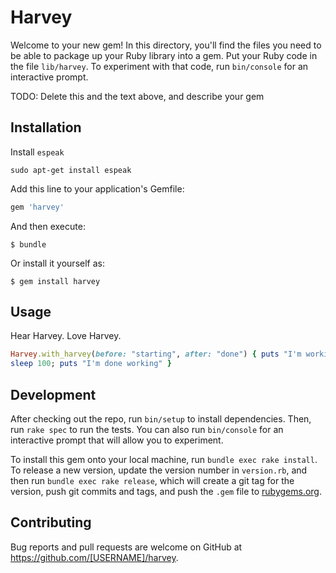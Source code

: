 # Harvey

Welcome to your new gem! In this directory, you'll find the files you need to be able to package up your Ruby library into a gem. Put your Ruby code in the file `lib/harvey`. To experiment with that code, run `bin/console` for an interactive prompt.

TODO: Delete this and the text above, and describe your gem

## Installation

Install `espeak`

```
sudo apt-get install espeak
```

Add this line to your application's Gemfile:

```ruby
gem 'harvey'
```

And then execute:

    $ bundle

Or install it yourself as:

    $ gem install harvey

## Usage


Hear Harvey. Love Harvey.

```ruby
Harvey.with_harvey(before: "starting", after: "done") { puts "I'm working...";
sleep 100; puts "I'm done working" }
```


## Development

After checking out the repo, run `bin/setup` to install dependencies. Then, run `rake spec` to run the tests. You can also run `bin/console` for an interactive prompt that will allow you to experiment.

To install this gem onto your local machine, run `bundle exec rake install`. To release a new version, update the version number in `version.rb`, and then run `bundle exec rake release`, which will create a git tag for the version, push git commits and tags, and push the `.gem` file to [rubygems.org](https://rubygems.org).

## Contributing

Bug reports and pull requests are welcome on GitHub at https://github.com/[USERNAME]/harvey.

